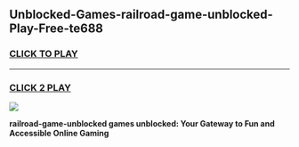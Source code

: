 
## Unblocked-Games-railroad-game-unblocked-Play-Free-te688
<h3>
<a href="https://premium76.site?title=railroad-game-unblocked&ref=18A">CLICK TO PLAY</a></h3>
<hr>

<h3>
<a href="https://premium76.site?title=railroad-game-unblocked&ref=18A">CLICK 2 PLAY</a>
  
</h3>

<a href="https://premium76.site?title=railroad-game-unblocked&ref=18A"><img src="https://clearcache.store/games.png"></a>


**railroad-game-unblocked games unblocked: Your Gateway to Fun and Accessible Online Gaming**
